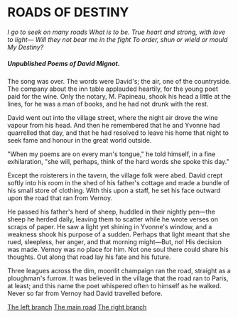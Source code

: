 # ROADS OF DESTINY
 
*I go to seek on many roads
What is to be.
True heart and strong, with love to light—
Will they not bear me in the fight
To order, shun or wield or mould
My Destiny?*

##### Unpublished Poems of David Mignot.  

The song was over. The words were David's; the air, one of the countryside. The company about the inn table applauded heartily, for the young poet paid for the wine. Only the notary, M. Papineau, shook his head a little at the lines, for he was a man of books, and he had not drunk with the rest.

David went out into the village street, where the night air drove the wine vapour from his head. And then he remembered that he and Yvonne had quarrelled that day, and that he had resolved to leave his home that night to seek fame and honour in the great world outside.

"When my poems are on every man's tongue," he told himself, in a fine exhilaration, "she will, perhaps, think of the hard words she spoke this day."

Except the roisterers in the tavern, the village folk were abed. David crept softly into his room in the shed of his father's cottage and made a bundle of his small store of clothing. With this upon a staff, he set his face outward upon the road that ran from Vernoy.

He passed his father's herd of sheep, huddled in their nightly pen—the sheep he herded daily, leaving them to scatter while he wrote verses on scraps of paper. He saw a light yet shining in Yvonne's window, and a weakness shook his purpose of a sudden. Perhaps that light meant that she rued, sleepless, her anger, and that morning might—But, no! His decision was made. Vernoy was no place for him. Not one soul there could share his thoughts. Out along that road lay his fate and his future.

Three leagues across the dim, moonlit champaign ran the road, straight as a ploughman's furrow. It was believed in the village that the road ran to Paris, at least; and this name the poet whispered often to himself as he walked. Never so far from Vernoy had David travelled before.

[The left branch](http://cs50.pythonanywhere.com/wiki/wiki/Roads_of_desiny_the_left_branch) [The main road](http://cs50.pythonanywhere.com/wiki/wiki/Roads_of_desiny_the_main_road) [The right branch](http://cs50.pythonanywhere.com/wiki/wiki/Roads_of_desiny_the_right_branch)